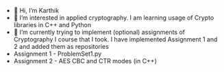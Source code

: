 - 👋 Hi, I’m Karthik
- 👀 I’m interested in applied cryptography. I am learning usage of Crypto libraries in C++ and Python
- 🌱 I’m currently trying to implement (optional) assignments of Cryptography I course that I took. I have implemented Assignment 1 and 2 and added them as repositories
- Assignment 1 - ProblemSet1.py
- Assignment 2 - AES CBC and CTR modes (in C++)

<!---
rkarthik2k1/rkarthik2k1 is a ✨ special ✨ repository because its `README.md` (this file) appears on your GitHub profile.
You can click the Preview link to take a look at your changes.
--->
